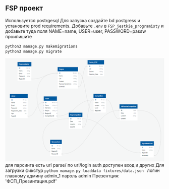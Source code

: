 FSP проект
-
Используется postrgesql
Для запуска создайте bd postgress и установите prod requirements.
Добавьте ```.env``` в ```FSP_jestkie_programisty``` и добавьте туда поля NAME=name, USER=user, PASSWORD=passw
проипишите
```commandline
python3 manage.py makemigrations
python3 manage.py migrate
```
![JPG IMAGE](ER.jpg)
для парсинга есть url parse/
по url/login auth доступен вход
и других
Для загрузки фикстур ```python manage.py loaddata fixtures/data.json ```
логин главному админу
admin_1
пароль
admin
Презентция: 'ФСП_Презинтация.pdf'